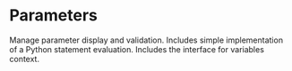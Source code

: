 # Parameters
Manage parameter display and validation.
Includes simple implementation of a Python statement evaluation.
Includes the interface for variables context.
